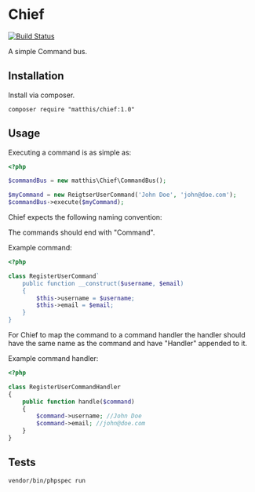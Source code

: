 # Chief

[![Build Status](https://travis-ci.org/matthisstenius/Chief.svg?branch=master)](https://travis-ci.org/matthisstenius/Chief)

A simple Command bus.

## Installation

Install via composer.

`composer require "matthis/chief:1.0"`

## Usage

Executing a command is as simple as:

```php
<?php 

$commandBus = new matthis\Chief\CommandBus();

$myCommand = new ReigtserUserCommand('John Doe', 'john@doe.com');
$commandBus->execute($myCommand);
```

Chief expects the following naming convention:

The commands should end with "Command".

Example command:

```php
<?php

class RegisterUserCommand`
    public function __construct($username, $email)
    {
        $this->username = $username;
        $this->email = $email;
    }
}
```

For Chief to map the command to a command handler the handler should have the same name as the command and have "Handler" appended to it.

Example command handler:

```php
<?php

class RegisterUserCommandHandler
{
    public function handle($command)
    {
        $command->username; //John Doe
        $command->email; //john@doe.com
    }
}
```

## Tests

`vendor/bin/phpspec run`
